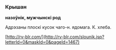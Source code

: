 ### Крышан
**назоўнік, мужчынскі род**

Адрэзаны плоскі кусок чаго-н. ядомага. К. хлеба.

<a rel="author">[http://rv-blr.com/](http://rv-blr.com/slounik.jsp?letterId=0&maskId=0&pageId=1467)</a>
